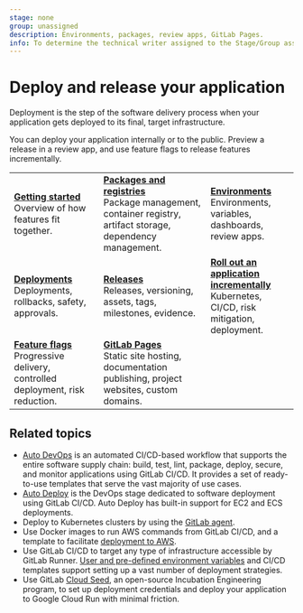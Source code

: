 ```yaml
---
stage: none
group: unassigned
description: Environments, packages, review apps, GitLab Pages.
info: To determine the technical writer assigned to the Stage/Group associated with this page, see https://handbook.gitlab.com/handbook/product/ux/technical-writing/#assignments
---
```


# Deploy and release your application

Deployment is the step of the software delivery process when your
application gets deployed to its final, target infrastructure.

You can deploy your application internally or to the public.
Preview a release in a review app, and use feature flags to
release features incrementally.

| | | |
|--|--|--|
| [**Getting started**](../user/get_started/get_started_deploy_release.md)<br>Overview of how features fit together. | [**Packages and registries**](../user/packages/index.md)<br>Package management, container registry, artifact storage, dependency management. | [**Environments**](../ci/environments/index.md)<br>Environments, variables, dashboards, review apps. |
| [**Deployments**](../ci/environments/deployments.md)<br>Deployments, rollbacks, safety, approvals. | [**Releases**](../user/project/releases/index.md)<br>Releases, versioning, assets, tags, milestones, evidence. | [**Roll out an application incrementally**](../ci/environments/incremental_rollouts.md)<br>Kubernetes, CI/CD, risk mitigation, deployment. |
| [**Feature flags**](../operations/feature_flags.md)<br>Progressive delivery, controlled deployment, risk reduction. | [**GitLab Pages**](../user/project/pages/index.md)<br>Static site hosting, documentation publishing, project websites, custom domains. | |

## Related topics

- [Auto DevOps](autodevops/index.md) is an automated CI/CD-based workflow that supports the entire software
  supply chain: build, test, lint, package, deploy, secure, and monitor applications using GitLab CI/CD.
  It provides a set of ready-to-use templates that serve the vast majority of use cases.
- [Auto Deploy](autodevops/stages.md#auto-deploy) is the DevOps stage dedicated to software
  deployment using GitLab CI/CD. Auto Deploy has built-in support for EC2 and ECS deployments.
- Deploy to Kubernetes clusters by using the [GitLab agent](../user/clusters/agent/install/index.md).
- Use Docker images to run AWS commands from GitLab CI/CD, and a template to
  facilitate [deployment to AWS](../ci/cloud_deployment/index.md).
- Use GitLab CI/CD to target any type of infrastructure accessible by GitLab Runner.
  [User and pre-defined environment variables](../ci/variables/index.md) and CI/CD templates
  support setting up a vast number of deployment strategies.
- Use GitLab [Cloud Seed](../cloud_seed/index.md), an open-source Incubation Engineering program,
  to set up deployment credentials and deploy your application to Google Cloud Run with minimal friction.
